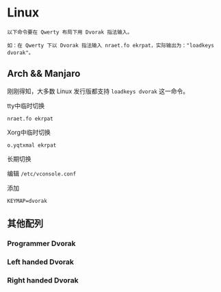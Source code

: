 # Linux

	以下命令要在 Qwerty 布局下用 Dvorak 指法输入。

	如：在 Qwerty 下以 Dvorak 指法输入 nraet.fo ekrpat，实际输出为："loadkeys dvorak"。

## Arch && Manjaro

刚刚得知，大多数 Linux 发行版都支持 `loadkeys dvorak` 这一命令。

tty中临时切换

```shell
nraet.fo ekrpat
```

Xorg中临时切换

```shell
o.yqtxmal ekrpat
```

长期切换

编辑 `/etc/vconsole.conf`

添加

```
KEYMAP=dvorak
```


## 其他配列

### Programmer Dvorak
### Left handed Dvorak
### Right handed Dvorak

